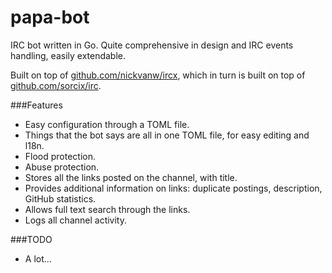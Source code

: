 # papa-bot
IRC bot written in Go. Quite comprehensive in design and IRC events handling, easily extendable.

Built on top of [github.com/nickvanw/ircx](http://github.com/nickvanw/ircx), which in turn is built on top of [github.com/sorcix/irc](http://github.com/sorcix/irc).

###Features

* Easy configuration through a TOML file.
* Things that the bot says are all in one TOML file, for easy editing and l18n.
* Flood protection.
* Abuse protection.
* Stores all the links posted on the channel, with title.
* Provides additional information on links: duplicate postings, description, GitHub statistics.
* Allows full text search through the links.
* Logs all channel activity.

###TODO

* A lot...

